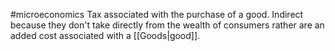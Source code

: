 #microeconomics 
Tax associated with the purchase of a good. Indirect because they don't take directly from the wealth of consumers rather are an added cost associated with a [[Goods|good]]. 